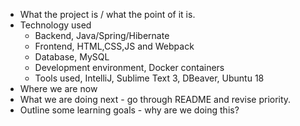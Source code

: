 - What the project is / what the point of it is.
- Technology used
	- Backend, Java/Spring/Hibernate
	- Frontend, HTML,CSS,JS and Webpack
	- Database, MySQL
	- Development environment, Docker containers
	- Tools used, IntelliJ, Sublime Text 3, DBeaver, Ubuntu 18
- Where we are now
- What we are doing next - go through README and revise priority.
- Outline some learning goals - why are we doing this?